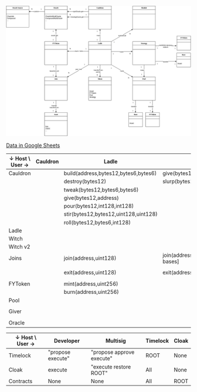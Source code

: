 

![contract architecture](./architecture.png)

[Data in Google Sheets](https://docs.google.com/spreadsheets/d/1mLlq9iZNe99YTovS1tGGxc4SuQm5aG52XdXEDVTLxlg)


| ↓ Host \ User →  |Cauldron|Ladle                                |Witch                           |Witch v2                        |FYToken                                    |Giver                |YieldLever                                  |NotionalJoin                               |
|------------------|--------|-------------------------------------|--------------------------------|--------------------------------|-------------------------------------------|---------------------|--------------------------------------------|-------------------------------------------|
|Cauldron          |        |build(address,bytes12,bytes6,bytes6) |give(bytes12,address)           |give(bytes12,address)           |                                           |give(bytes12,address)|                                            |                                           |
|                  |        |destroy(bytes12)                     |slurp(bytes12,uint128,uint128)  |slurp(bytes12,uint128,uint128)  |                                           |                     |                                            |                                           |
|                  |        |tweak(bytes12,bytes6,bytes6)         |                                |                                |                                           |                     |                                            |                                           |
|                  |        |give(bytes12,address)                |                                |                                |                                           |                     |                                            |                                           |
|                  |        |pour(bytes12,int128,int128)          |                                |                                |                                           |                     |                                            |                                           |
|                  |        |stir(bytes12,bytes12,uint128,uint128)|                                |                                |                                           |                     |                                            |                                           |
|                  |        |roll(bytes12,bytes6,int128)          |                                |                                |                                           |                     |                                            |                                           |
|Ladle             |        |                                     |                                |                                |                                           |                     |                                            |                                           |
|Witch             |        |                                     |                                |                                |                                           |                     |                                            |                                           |
|Witch v2          |        |                                     |                                |                                |                                           |                     |                                            |                                           |
|Joins             |        |join(address,uint128)                |join(address,uint128)[for bases]|join(address,uint128)[for bases]|join(address,uint128)[for their underlying]|                     |                                            |join(address,uint128)[for their underlying]|
|                  |        |exit(address,uint128)                |exit(address,uint128)[for ilks] |exit(address,uint128)[for ilks] |exit(address,uint128)[for their underlying]|                     |                                            |exit(address,uint128)[for their underlying]|
|FYToken           |        |mint(address,uint256)                |                                |burn(address,uint256)           |                                           |                     |                                            |                                           |
|                  |        |burn(address,uint256)                |                                |                                |                                           |                     |                                            |                                           |
|Pool              |        |                                     |                                |                                |                                           |                     |                                            |                                           |
|Giver             |        |                                     |                                |                                |                                           |                     |give(bytes12,address) seize(bytes12,address)|                                           |
|Oracle            |        |                                     |                                |                                |                                           |                     |                                            |                                           |


| ↓ Host \ User → |Developer          |Multisig                   |Timelock  |Cloak  |
|-----------------|-------------------|---------------------------|----------|-------|
| Timelock        | "propose execute" | "propose approve execute" | ROOT     | None  |
| Cloak           | execute           | "execute restore ROOT"    | All      | None  |
| Contracts       | None              | None                      | All      | ROOT  |
